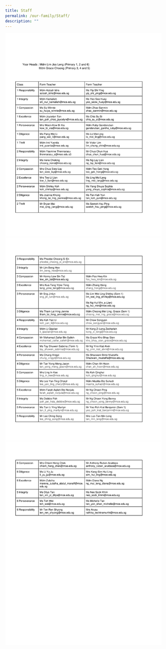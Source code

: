 ```yaml
---
title: Staff
permalink: /our-family/Staff/
description: ""
---
```

![](/images/Our%20Family/Staff2/F01.png)
![](/images/Our%20Family/Staff2/F02.png)
![](images/Our%20Family/Staff2/F03.png)

